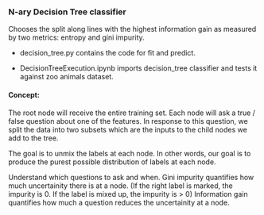 ### N-ary Decision Tree classifier
Chooses the split along lines with the highest information gain as measured by two metrics: entropy and gini impurity.

* decision_tree.py contains the code for fit and predict.

* DecisionTreeExecution.ipynb imports decision_tree classifier and tests it against zoo animals dataset.

#### Concept:

The root node will receive the entire training set.
Each node will ask a true / false question about one of the features.
In response to this question, we split the data into two subsets which are the inputs to the child nodes we add to the tree.

The goal is to unmix the labels at each node. In other words, our goal is to produce the purest possible distribution of labels at each node.

Understand which questions to ask and when.
Gini impurity quantifies how much uncertainity there is at a node. (If the right label is marked, the impurity is 0. If the label is mixed up, the impurity is > 0)
Information gain quantifies how much a question reduces the uncertainity at a node.
